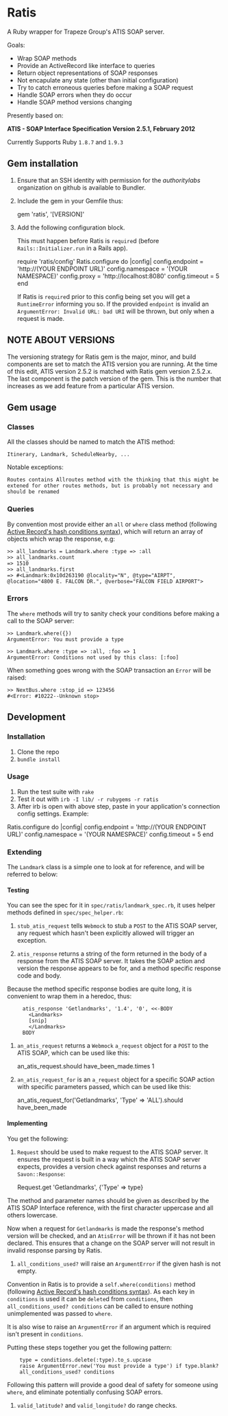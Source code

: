 # Ratis
A Ruby wrapper for Trapeze Group's ATIS SOAP server.

Goals:

  - Wrap SOAP methods
  - Provide an ActiveRecord like interface to queries
  - Return object representations of SOAP responses
  - Not encapulate any state (other than initial configuration)
  - Try to catch erroneous queries before making a SOAP request
  - Handle SOAP errors when they do occur
  - Handle SOAP method versions changing

Presently based on:

**ATIS - SOAP Interface Specification Version 2.5.1, February 2012**

Currently Supports Ruby `1.8.7` and `1.9.3`

Gem installation
-------------------
  1. Ensure that an SSH identity with permission for the *authoritylabs* organization on github is available to Bundler.
  1. Include the gem in your Gemfile thus:

        gem 'ratis', '[VERSION]'

  1. Add the following configuration block.

     This must happen before Ratis is `require`d (before `Rails::Initializer.run` in a Rails app).

        require 'ratis/config'
        Ratis.configure do |config|
          config.endpoint = 'http://(YOUR ENDPOINT URL)'
          config.namespace = '(YOUR NAMESPACE)'
          config.proxy = 'http://localhost:8080'
          config.timeout = 5
        end

     If Ratis is `require`d prior to this config being set you will get a `RuntimeError` informing you so.
     If the provided `endpoint` is invalid an `ArgumentError: Invalid URL: bad URI` will be thrown, but only when a request is made.

NOTE ABOUT VERSIONS
-------------------
The versioning strategy for Ratis gem is the major, minor, and build components are set to match the ATIS version you are running. At the time of this edit, ATIS version 2.5.2 is matched with Ratis gem version 2.5.2.x. The last component is the patch version of the gem. This is the number that increases as we add feature from a particular ATIS version.

Gem usage
-------------------

### Classes
All the classes should be named to match the ATIS method:

    Itinerary, Landmark, ScheduleNearby, ...

Notable exceptions:

    Routes contains Allroutes method with the thinking that this might be extened for other routes methods, but is probably not necessary and should be renamed
    
### Queries
By convention most provide either an `all` or `where` class method (following [Active Record's hash conditions syntax](http://guides.rubyonrails.org/active_record_querying.html#hash-conditions)), which will return an array of objects which wrap the response, e.g:

    >> all_landmarks = Landmark.where :type => :all
    >> all_landmarks.count
    => 1510
    >> all_landmarks.first
    => #<Landmark:0x10d263190 @locality="N", @type="AIRPT", @location="4800 E. FALCON DR.", @verbose="FALCON FIELD AIRPORT">

### Errors
The `where` methods will try to sanity check your conditions before making a call to the SOAP server:

    >> Landmark.where({})
    ArgumentError: You must provide a type

    >> Landmark.where :type => :all, :foo => 1
    ArgumentError: Conditions not used by this class: [:foo]

When something goes wrong with the SOAP transaction an `Error` will be raised:

    >> NextBus.where :stop_id => 123456
    #<Error: #10222--Unknown stop>


Development 
-------------------

### Installation
 1. Clone the repo
 1. `bundle install`

### Usage

 1. Run the test suite with `rake`
 1. Test it out with `irb -I lib/ -r rubygems -r ratis`
 2. After irb is open with above step, paste in your application's connection config settings. Example:

  Ratis.configure do |config|
    config.endpoint = 'http://(YOUR ENDPOINT URL)'
    config.namespace = '(YOUR NAMESPACE)'
    config.timeout = 5
  end


### Extending

The `Landmark` class is a simple one to look at for reference, and will be referred to below:

#### Testing

You can see the spec for it in `spec/ratis/landmark_spec.rb`, it uses helper methods defined in `spec/spec_helper.rb`:

  1. `stub_atis_request` tells `Webmock` to stub a `POST` to the ATIS SOAP server, any request which hasn't been explicitly allowed will trigger an exception.

  1. `atis_response` returns a string of the form returned in the body of a response from the ATIS SOAP server. It takes the SOAP action and version the response appears to be for, and a method specific response code and body.

  Because the method specific response bodies are quite long, it is convenient to wrap them in a heredoc, thus:

         atis_response 'Getlandmarks', '1.4', '0', <<-BODY
           <Landmarks>
           [snip]
           </Landmarks>
         BODY


  1. `an_atis_request` returns a `Webmock` `a_request` object for a `POST` to the ATIS SOAP, which can be used like this:

        an_atis_request.should have_been_made.times 1

  1. `an_atis_request_for` is an `a_request` object for a specific SOAP action with specific parameters passed, which can be used like this:

        an_atis_request_for('Getlandmarks', 'Type' => 'ALL').should have_been_made

#### Implementing

You get the following:

  1. `Request` should be used to make request to the ATIS SOAP server. It ensures the request is built in a way which the ATIS SOAP server expects, provides a version check against responses and returns a `Savon::Response`:

        Request.get 'Getlandmarks', {'Type' => type}

  The method and parameter names should be given as described by the ATIS SOAP Interface reference, with the first character uppercase and all others lowercase.

  Now when a request for `Getlandmarks` is made the response's method version will be checked, and an `AtisError` will be thrown if it has not been declared. This ensures that a change on the SOAP server will not result in invalid response parsing by Ratis.

  1. `all_conditions_used?` will raise an `ArgumentError` if the given hash is not empty. 

  Convention in Ratis is to provide a `self.where(conditions)` method (following [Active Record's hash conditions syntax](http://guides.rubyonrails.org/active_record_querying.html#hash-conditions)). As each key in `conditions` is used it can be  `delete`d from `conditions`, then `all_conditions_used? conditions` can be called to ensure nothing unimplemented was passed to `where`.

  It is also wise to raise an `ArgumentError` if an argument which is required isn't present in `conditions`.

  Putting these steps together you get the following pattern:

        type = conditions.delete(:type).to_s.upcase
        raise ArgumentError.new('You must provide a type') if type.blank?
        all_conditions_used? conditions

  Following this pattern will provide a good deal of safety for someone using `where`, and eliminate potentially confusing SOAP errors.

  1. `valid_latitude?` and `valid_longitude?` do range checks.
